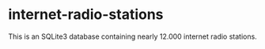 # internet-radio-stations
This is an SQLite3 database containing nearly 12.000 internet radio stations.

